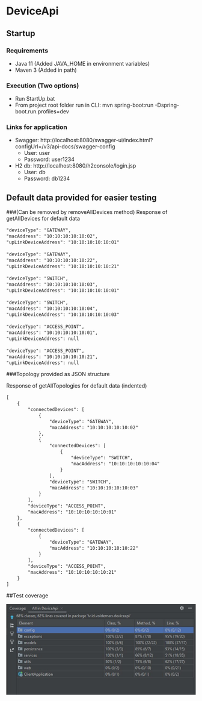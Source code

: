 # DeviceApi
## Startup
### Requirements
- Java 11 (Added JAVA_HOME in environment variables)
- Maven 3 (Added in path)

### Execution (Two options)
- Run StartUp.bat
- From project root folder run in CLI: mvn spring-boot:run -Dspring-boot.run.profiles=dev

### Links for application
- Swagger: http://localhost:8080/swagger-ui/index.html?configUrl=/v3/api-docs/swagger-config
  - User: user
  - Password: user1234
- H2 db: http://localhost:8080/h2console/login.jsp
  - User: db
  - Password: db1234
  
## Default data provided for easier testing 
###(Can be removed by removeAllDevices method)
Response of getAllDevices for default data

  
    "deviceType": "GATEWAY",
    "macAddress": "10:10:10:10:10:02",
    "upLinkDeviceAddress": "10:10:10:10:10:01"
 
    "deviceType": "GATEWAY",
    "macAddress": "10:10:10:10:10:22",
    "upLinkDeviceAddress": "10:10:10:10:10:21"

    "deviceType": "SWITCH",
    "macAddress": "10:10:10:10:10:03",
    "upLinkDeviceAddress": "10:10:10:10:10:01"
 
    "deviceType": "SWITCH",
    "macAddress": "10:10:10:10:10:04",
    "upLinkDeviceAddress": "10:10:10:10:10:03"

    "deviceType": "ACCESS_POINT",
    "macAddress": "10:10:10:10:10:01",
    "upLinkDeviceAddress": null
 
    "deviceType": "ACCESS_POINT",
    "macAddress": "10:10:10:10:10:21",
    "upLinkDeviceAddress": null
  
###Topology provided as JSON structure

Response of getAllTopologies for default data (indented)

    [
        {
            "connectedDevices": [
                {
                    "deviceType": "GATEWAY",
                    "macAddress": "10:10:10:10:10:02"
                },
                {
                    "connectedDevices": [
                        {
                            "deviceType": "SWITCH",
                            "macAddress": "10:10:10:10:10:04"
                        }
                    ],
                    "deviceType": "SWITCH",
                    "macAddress": "10:10:10:10:10:03"
                }
            ],
            "deviceType": "ACCESS_POINT",
            "macAddress": "10:10:10:10:10:01"
        },
        {
            "connectedDevices": [
                {
                    "deviceType": "GATEWAY",
                    "macAddress": "10:10:10:10:10:22"
                }
            ],
            "deviceType": "ACCESS_POINT",
            "macAddress": "10:10:10:10:10:21"
        }
    ]
    
##Test coverage

![TestCoverageImage](TestCoverage.jpg?raw=true)



